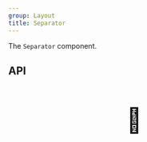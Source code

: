 ```yaml
---
group: Layout
title: Separator
---
```


The `Separator` component.

## API

<div style="padding: 40px 0;font-size: 48px; text-align: center;">🚧</div>
